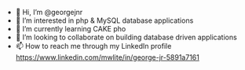 - 👋 Hi, I’m @georgejnr
- 👀 I’m interested in php & MySQL database applications
- 🌱 I’m currently learning CAKE pho
- 💞️ I’m looking to collaborate on building database driven applications
- 📫 How to reach me through my LinkedIn profile https://www.linkedin.com/mwlite/in/george-jr-5891a7161


<!---
georgejnr/georgejnr is a ✨ special ✨ repository because its `README.md` (this file) appears on your GitHub profile.
You can click the Preview link to take a look at your changes.
--->
